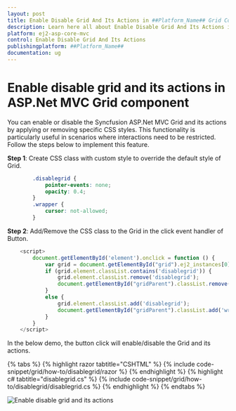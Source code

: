 ```yaml
---
layout: post
title: Enable Disable Grid And Its Actions in ##Platform_Name## Grid Component
description: Learn here all about Enable Disable Grid And Its Actions in Syncfusion ##Platform_Name## Grid component of Syncfusion Essential JS 2 and more.
platform: ej2-asp-core-mvc
control: Enable Disable Grid And Its Actions
publishingplatform: ##Platform_Name##
documentation: ug
---
```


# Enable disable grid and its actions in ASP.Net MVC Grid component

You can enable or disable the Syncfusion ASP.Net MVC Grid and its actions by applying or removing specific CSS styles. This functionality is particularly useful in scenarios where interactions need to be restricted. Follow the steps below to implement this feature.

**Step 1**: Create CSS class with custom style to override the default style of Grid.

```css
        .disablegrid {
            pointer-events: none;
            opacity: 0.4;
        }
        .wrapper {
            cursor: not-allowed;
        }

```

**Step 2**: Add/Remove the CSS class to the Grid in the click event handler of Button.

```typescript
    <script>
        document.getElementById('element').onclick = function () {
            var grid = document.getElementById("grid").ej2_instances[0];
            if (grid.element.classList.contains('disablegrid')) {
                grid.element.classList.remove('disablegrid');
                document.getElementById("gridParent").classList.remove('wrapper');
            }
            else {
                grid.element.classList.add('disablegrid');
                document.getElementById("gridParent").classList.add('wrapper');
            }
        }
    </script>

```

In the below demo, the button click will enable/disable the Grid and its actions.

{% tabs %}
{% highlight razor tabtitle="CSHTML" %}
{% include code-snippet/grid/how-to/disablegrid/razor %}
{% endhighlight %}
{% highlight c# tabtitle="disablegrid.cs" %}
{% include code-snippet/grid/how-to/disablegrid/disablegrid.cs %}
{% endhighlight %}
{% endtabs %}

![Enable disable grid and its actions](../images/howto-enable-disable.gif)
